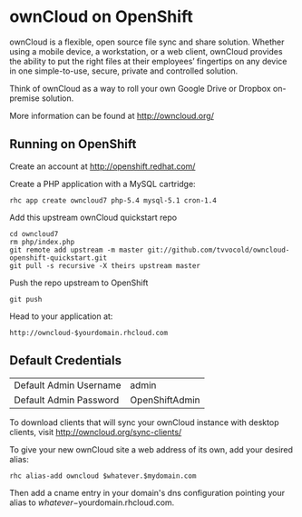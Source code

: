ownCloud on OpenShift
=========================

ownCloud is a flexible, open source file sync and share solution. Whether using a mobile device, a workstation, or a web client, ownCloud provides the ability to put the right files at their employees’ fingertips on any device in one simple-to-use, secure, private and controlled solution.

Think of ownCloud as a way to roll your own Google Drive or Dropbox on-premise solution.

More information can be found at http://owncloud.org/

Running on OpenShift
--------------------

Create an account at http://openshift.redhat.com/

Create a PHP application with a MySQL cartridge:

	rhc app create owncloud7 php-5.4 mysql-5.1 cron-1.4

Add this upstream ownCloud quickstart repo

	cd owncloud7
	rm php/index.php
	git remote add upstream -m master git://github.com/tvvocold/owncloud-openshift-quickstart.git
	git pull -s recursive -X theirs upstream master

Push the repo upstream to OpenShift

	git push        

Head to your application at:

	http://owncloud-$yourdomain.rhcloud.com

Default Credentials
-------------------
<table>
<tr><td>Default Admin Username</td><td>admin</td></tr>
<tr><td>Default Admin Password</td><td>OpenShiftAdmin</td></tr>
</table>

To download clients that will sync your ownCloud instance with desktop clients, visit http://owncloud.org/sync-clients/

To give your new ownCloud site a web address of its own, add your desired alias:

	rhc alias-add owncloud $whatever.$mydomain.com

Then add a cname entry in your domain's dns configuration pointing your alias to $whatever-$yourdomain.rhcloud.com.
